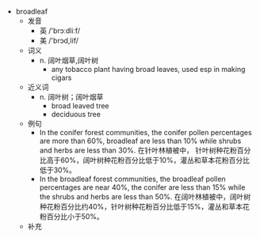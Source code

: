- broadleaf
  - 发音
    - 英 /'brɔːdliːf/
    - 美 /'brɔd,lif/
  - 词义
    - n. 阔叶烟草,阔叶树
      - any tobacco plant having broad leaves, used esp in making cigars 
  - 近义词
    - n. 阔叶树；阔叶烟草
      - broad leaved tree
      - deciduous tree
  - 例句
    - In the conifer forest communities, the conifer pollen percentages are more than 60%, broadleaf are less than 10% while shrubs and herbs are less than 30%. 在针叶林植被中， 针叶树种花粉百分比高于60%，阔叶树种花粉百分比低于10%，灌丛和草本花粉百分比低于30%。
    - In the broadleaf forest communities, the broadleaf pollen percentages are near 40%, the conifer are less than 15% while the shrubs and herbs are less than 50%. 在阔叶林植被中，阔叶树种花粉百分比约40%，针叶树种花粉百分比低于15%，灌丛和草本花粉百分比小于50%。
  - 补充